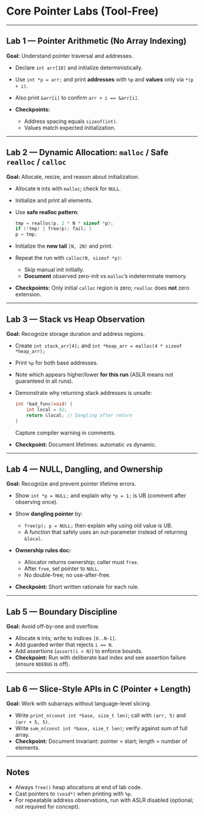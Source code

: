 # Core Pointer Labs (Tool-Free)

---

## Lab 1 — Pointer Arithmetic (No Array Indexing)

**Goal:** Understand pointer traversal and addresses.

* Declare `int arr[10]` and initialize deterministically.
* Use `int *p = arr;` and print **addresses** with `%p` and **values** only via `*(p + i)`.
* Also print `&arr[i]` to confirm `arr + i == &arr[i]`.
* **Checkpoints:**

  * Address spacing equals `sizeof(int)`.
  * Values match expected initialization.

---

## Lab 2 — Dynamic Allocation: `malloc` / Safe `realloc` / `calloc`

**Goal:** Allocate, resize, and reason about initialization.

* Allocate `N` ints with `malloc`; check for `NULL`.
* Initialize and print all elements.
* Use **safe realloc pattern**:

  ```c
  tmp = realloc(p, 2 * N * sizeof *p);
  if (!tmp) { free(p); fail; }
  p = tmp;
  ```
* Initialize the **new tail** `[N, 2N)` and print.
* Repeat the run with `calloc(N, sizeof *p)`:

  * Skip manual init initially.
  * **Document** observed zero-init vs `malloc`’s indeterminate memory.
* **Checkpoints:** Only initial `calloc` region is zero; `realloc` does **not** zero extension.

---

## Lab 3 — Stack vs Heap Observation

**Goal:** Recognize storage duration and address regions.

* Create `int stack_arr[4];` and `int *heap_arr = malloc(4 * sizeof *heap_arr);`
* Print `%p` for both base addresses.
* Note which appears higher/lower **for this run** (ASLR means not guaranteed in all runs).
* Demonstrate why returning stack addresses is unsafe:

  ```c
  int *bad_func(void) {
      int local = 42;
      return &local; // Dangling after return
  }
  ```

  Capture compiler warning in comments.
* **Checkpoint:** Document lifetimes: automatic vs dynamic.

---

## Lab 4 — NULL, Dangling, and Ownership

**Goal:** Recognize and prevent pointer lifetime errors.

* Show `int *p = NULL;` and explain why `*p = 1;` is UB (comment after observing once).
* Show **dangling pointer** by:

  * `free(p); p = NULL;` then explain why using old value is UB.
  * A function that safely uses an out-parameter instead of returning `&local`.
* **Ownership rules doc:**

  * Allocator returns ownership; caller must `free`.
  * After `free`, set pointer to `NULL`.
  * No double-free; no use-after-free.
* **Checkpoint:** Short written rationale for each rule.

---

## Lab 5 — Boundary Discipline

**Goal:** Avoid off-by-one and overflow.

* Allocate `N` ints; write to indices `[0..N-1]`.
* Add guarded writer that rejects `i == N`.
* Add assertions (`assert(i < N)`) to enforce bounds.
* **Checkpoint:** Run with deliberate bad index and see assertion failure (ensure `NDEBUG` is off).

---

## Lab 6 — Slice-Style APIs in C (Pointer + Length)

**Goal:** Work with subarrays without language-level slicing.

* Write `print_n(const int *base, size_t len)`; call with `(arr, 5)` and `(arr + 5, 5)`.
* Write `sum_n(const int *base, size_t len)`; verify against sum of full array.
* **Checkpoint:** Document invariant: pointer = start; length = number of elements.

---

## Notes

* Always `free()` heap allocations at end of lab code.
* Cast pointers to `(void*)` when printing with `%p`.
* For repeatable address observations, run with ASLR disabled (optional; not required for concept).
